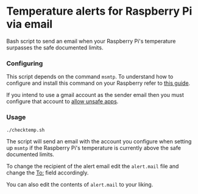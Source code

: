 # Temperature alerts for Raspberry Pi via email

Bash script to send an email when your Raspberry Pi's temperature surpasses the safe documented limits.

### Configuring

This script depends on the command `msmtp`. 
To understand how to configure and install this command on your Raspberry refer to [this guide](https://wiki.archlinux.org/index.php/Msmtp#Installing).

If you intend to use a gmail account as the sender email then you must configure that account to [allow unsafe apps](https://support.google.com/accounts/answer/6010255?hl=en).

### Usage

```bash 
./checktemp.sh
```

The script will send an email with the account you configure when setting up `msmtp` if the Raspberry Pi's temperature is currently above the safe documented limits. 

To change the recipient of the alert email edit the `alert.mail` file and change the [To:](https://github.com/Dude29/temp-alert-pi/blob/9f0123a64f5b4612e59b438518d84c0104bed9cc/alert.mail#L1) field accordingly.

You can also edit the contents of `alert.mail` to your liking.



